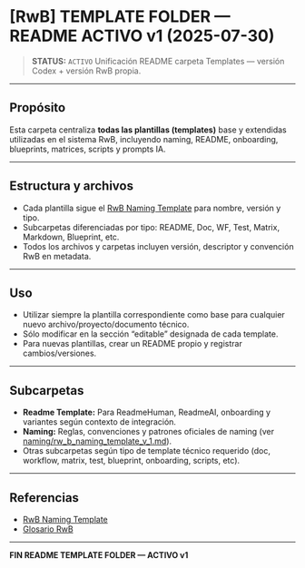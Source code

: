 # [RwB] TEMPLATE FOLDER — README ACTIVO v1 (2025-07-30)

> **STATUS:** `ACTIVO`
> Unificación README carpeta Templates — versión Codex + versión RwB propia.

---

## Propósito
Esta carpeta centraliza **todas las plantillas (templates)** base y extendidas utilizadas en el sistema RwB, incluyendo naming, README, onboarding, blueprints, matrices, scripts y prompts IA.

---

## Estructura y archivos
- Cada plantilla sigue el [RwB Naming Template](naming/rw_b_naming_template_v_1.md) para nombre, versión y tipo.
- Subcarpetas diferenciadas por tipo: README, Doc, WF, Test, Matrix, Markdown, Blueprint, etc.
- Todos los archivos y carpetas incluyen versión, descriptor y convención RwB en metadata.

---

## Uso
- Utilizar siempre la plantilla correspondiente como base para cualquier nuevo archivo/proyecto/documento técnico.
- Sólo modificar en la sección “editable” designada de cada template.
- Para nuevas plantillas, crear un README propio y registrar cambios/versiones.

---

## Subcarpetas
- **Readme Template:** Para ReadmeHuman, ReadmeAI, onboarding y variantes según contexto de integración.
- **Naming:** Reglas, convenciones y patrones oficiales de naming (ver [naming/rw_b_naming_template_v_1.md](naming/rw_b_naming_template_v_1.md)).
- Otras subcarpetas según tipo de template técnico requerido (doc, workflow, matrix, test, blueprint, onboarding, scripts, etc).

---

## Referencias
- [RwB Naming Template](naming/rw_b_naming_template_v_1.md)
 - [Glosario RwB](../kns/glossary/rw_b_glosario_code_v_2_20250729.md)

---

**FIN README TEMPLATE FOLDER — ACTIVO v1**

